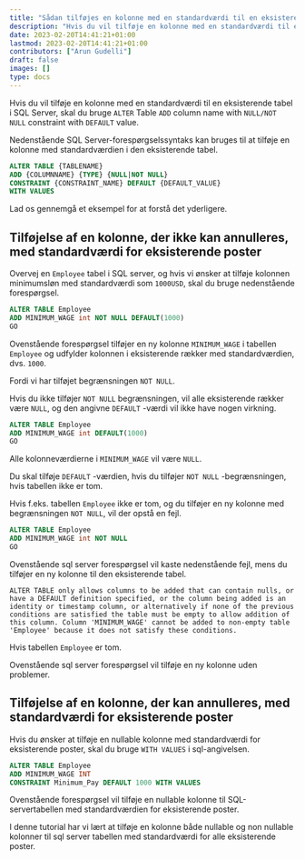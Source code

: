 ```yaml
---
title: "Sådan tilføjes en kolonne med en standardværdi til en eksisterende tabel i SQL Server"
description: "Hvis du vil tilføje en kolonne med en standardværdi til en eksisterende tabel i SQL Server, skal du bruge 'ALTER' Table 'ADD' kolonnenavn med 'NULL/NOT NULL' begrænsning med 'DEFAULT' værdi."
date: 2023-02-20T14:41:21+01:00
lastmod: 2023-02-20T14:41:21+01:00
contributors: ["Arun Gudelli"]
draft: false
images: []
type: docs
---
```


Hvis du vil tilføje en kolonne med en standardværdi til en eksisterende tabel i SQL Server, skal du bruge `ALTER` Table `ADD` column name with `NULL/NOT NULL` constraint with `DEFAULT` value.

Nedenstående SQL Server-forespørgselssyntaks kan bruges til at tilføje en kolonne med standardværdien i den eksisterende tabel.

```sql
ALTER TABLE {TABLENAME} 
ADD {COLUMNNAME} {TYPE} {NULL|NOT NULL} 
CONSTRAINT {CONSTRAINT_NAME} DEFAULT {DEFAULT_VALUE}
WITH VALUES
```

Lad os gennemgå et eksempel for at forstå det yderligere.

## Tilføjelse af en kolonne, der ikke kan annulleres, med standardværdi for eksisterende poster

Overvej en `Employee` tabel i SQL server, og hvis vi ønsker at tilføje kolonnen minimumsløn med standardværdi som `1000USD`, skal du bruge nedenstående forespørgsel.

```sql
ALTER TABLE Employee
ADD MINIMUM_WAGE int NOT NULL DEFAULT(1000)
GO
```

Ovenstående forespørgsel tilføjer en ny kolonne `MINIMUM_WAGE` i tabellen `Employee` og udfylder kolonnen i eksisterende rækker med standardværdien, dvs. `1000`. 

Fordi vi har tilføjet begrænsningen `NOT NULL`.

Hvis du ikke tilføjer `NOT NULL` begrænsningen, vil alle eksisterende rækker være `NULL`, og den angivne `DEFAULT` -værdi vil ikke have nogen virkning. 

```sql
ALTER TABLE Employee
ADD MINIMUM_WAGE int DEFAULT(1000)
GO
```

Alle kolonneværdierne i `MINIMUM_WAGE` vil være `NULL`.

Du skal tilføje `DEFAULT` -værdien, hvis du tilføjer `NOT NULL` -begrænsningen, hvis tabellen ikke er tom. 

Hvis f.eks. tabellen `Employee` ikke er tom, og du tilføjer en ny kolonne med begrænsningen `NOT NULL`, vil der opstå en fejl.

```sql
ALTER TABLE Employee
ADD MINIMUM_WAGE int NOT NULL
GO
```

Ovenstående sql server forespørgsel vil kaste nedenstående fejl, mens du tilføjer en ny kolonne til den eksisterende tabel.

```text
ALTER TABLE only allows columns to be added that can contain nulls, or have a DEFAULT definition specified, or the column being added is an identity or timestamp column, or alternatively if none of the previous conditions are satisfied the table must be empty to allow addition of this column. Column 'MINIMUM_WAGE' cannot be added to non-empty table 'Employee' because it does not satisfy these conditions.
```

Hvis tabellen `Employee` er tom. 

Ovenstående sql server forespørgsel vil tilføje en ny kolonne uden problemer.

## Tilføjelse af en kolonne, der kan annulleres, med standardværdi for eksisterende poster

Hvis du ønsker at tilføje en nullable kolonne med standardværdi for eksisterende poster, skal du bruge `WITH VALUES` i sql-angivelsen.

```sql
ALTER TABLE Employee
ADD MINIMUM_WAGE INT
CONSTRAINT Minimum_Pay DEFAULT 1000 WITH VALUES
```

Ovenstående forespørgsel vil tilføje en nullable kolonne til SQL-servertabellen med standardværdien for eksisterende poster.

I denne tutorial har vi lært at tilføje en kolonne både nullable og non nullable kolonner til sql server tabellen med standardværdi for alle eksisterende poster.


